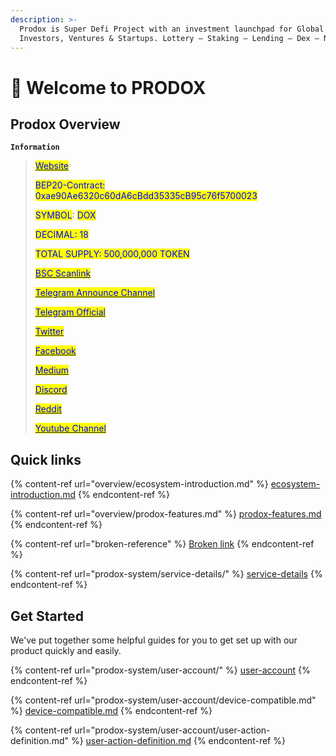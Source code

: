 ```yaml
---
description: >-
  Prodox is Super Defi Project with an investment launchpad for Global
  Investors, Ventures & Startups. Lottery — Staking — Lending — Dex — NFT Market
---
```


# 👋 Welcome to PRODOX

## Prodox Overview

**`Information`**

> <mark style="color:blue;"></mark>[<mark style="color:blue;">Website</mark>](https://prodox.io)<mark style="color:blue;"></mark>
>
> <mark style="color:blue;">BEP20-Contract: 0xae90Ae6320c60dA6cBdd35335cB95c76f5700023</mark>
>
> <mark style="color:blue;">SYMBOL</mark>: <mark style="color:blue;">DOX</mark>
>
> <mark style="color:blue;">DECIMAL: 18</mark>
>
> <mark style="color:blue;">TOTAL SUPPLY: 500,000,000 TOKEN</mark>
>
> <mark style="color:blue;"></mark>[<mark style="color:blue;">BSC Scanlink</mark>](https://bscscan.com/address/0xae90Ae6320c60dA6cBdd35335cB95c76f5700023)<mark style="color:blue;"></mark>
>
> <mark style="color:blue;"></mark>[<mark style="color:blue;">Telegram Announce Channel</mark>](https://t.me/prodoxann)
>
> <mark style="color:blue;"></mark>[<mark style="color:blue;">Telegram Official</mark>](https://t.me/Prodox\_io)<mark style="color:blue;"></mark>
>
> <mark style="color:blue;"></mark>[<mark style="color:blue;">Twitter</mark>](https://twitter.com/Prodox\_io)<mark style="color:blue;"></mark>
>
> <mark style="color:blue;"></mark>[<mark style="color:blue;">Facebook</mark>](https://www.facebook.com/ProdoxEcosystem)<mark style="color:blue;"></mark>
>
> <mark style="color:blue;"></mark>[<mark style="color:blue;">Medium</mark>](https://medium.com/@prodox)<mark style="color:blue;"></mark>
>
> <mark style="color:blue;"></mark>[<mark style="color:blue;">Discord</mark>](https://discord.gg/dbrNGZPF)<mark style="color:blue;"></mark>
>
> <mark style="color:blue;"></mark>[<mark style="color:blue;">Reddit</mark>](https://www.reddit.com/r/Prodox/)<mark style="color:blue;"></mark>
>
> <mark style="color:blue;"></mark>[<mark style="color:blue;">Youtube Channel</mark>](https://www.youtube.com/channel/UC-tp98j8RhwNnUw72WdVHOA)<mark style="color:blue;"></mark>

## Quick links

{% content-ref url="overview/ecosystem-introduction.md" %}
[ecosystem-introduction.md](overview/ecosystem-introduction.md)
{% endcontent-ref %}

{% content-ref url="overview/prodox-features.md" %}
[prodox-features.md](overview/prodox-features.md)
{% endcontent-ref %}

{% content-ref url="broken-reference" %}
[Broken link](broken-reference)
{% endcontent-ref %}

{% content-ref url="prodox-system/service-details/" %}
[service-details](prodox-system/service-details/)
{% endcontent-ref %}

## Get Started

We've put together some helpful guides for you to get set up with our product quickly and easily.

{% content-ref url="prodox-system/user-account/" %}
[user-account](prodox-system/user-account/)
{% endcontent-ref %}

{% content-ref url="prodox-system/user-account/device-compatible.md" %}
[device-compatible.md](prodox-system/user-account/device-compatible.md)
{% endcontent-ref %}

{% content-ref url="prodox-system/user-account/user-action-definition.md" %}
[user-action-definition.md](prodox-system/user-account/user-action-definition.md)
{% endcontent-ref %}
